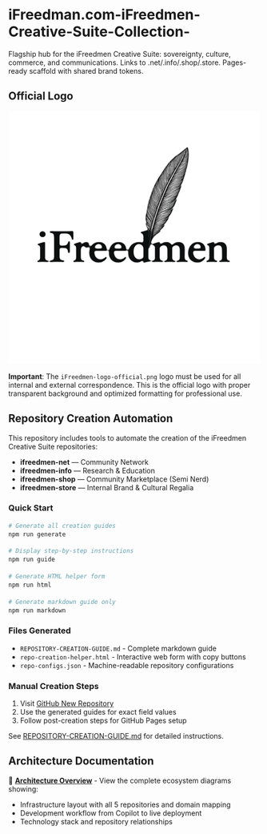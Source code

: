 # iFreedman.com-iFreedmen-Creative-Suite-Collection-
Flagship hub for the iFreedmen Creative Suite: sovereignty, culture, commerce, and communications. Links to .net/.info/.shop/.store. Pages-ready scaffold with shared brand tokens.

## Official Logo

![iFreedmen Official Logo](iFreedmen-logo-official.png)

**Important**: The `iFreedmen-logo-official.png` logo must be used for all internal and external correspondence. This is the official logo with proper transparent background and optimized formatting for professional use.

## Repository Creation Automation

This repository includes tools to automate the creation of the iFreedmen Creative Suite repositories:

- **ifreedmen-net** — Community Network
- **ifreedmen-info** — Research & Education  
- **ifreedmen-shop** — Community Marketplace (Semi Nerd)
- **ifreedmen-store** — Internal Brand & Cultural Regalia

### Quick Start

```bash
# Generate all creation guides
npm run generate

# Display step-by-step instructions
npm run guide

# Generate HTML helper form
npm run html

# Generate markdown guide only
npm run markdown
```

### Files Generated

- `REPOSITORY-CREATION-GUIDE.md` - Complete markdown guide
- `repo-creation-helper.html` - Interactive web form with copy buttons
- `repo-configs.json` - Machine-readable repository configurations

### Manual Creation Steps

1. Visit [GitHub New Repository](https://github.com/new)
2. Use the generated guides for exact field values
3. Follow post-creation steps for GitHub Pages setup

See [REPOSITORY-CREATION-GUIDE.md](./REPOSITORY-CREATION-GUIDE.md) for detailed instructions.

## Architecture Documentation

📍 **[Architecture Overview](./docs/ARCHITECTURE.md)** - View the complete ecosystem diagrams showing:
- Infrastructure layout with all 5 repositories and domain mapping
- Development workflow from Copilot to live deployment
- Technology stack and repository relationships

